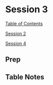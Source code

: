 # Session 3

[Table of Contents](../README.md)

[Session 2](session2.md)

[Session 4](session4.md)

## Prep



## Table Notes


